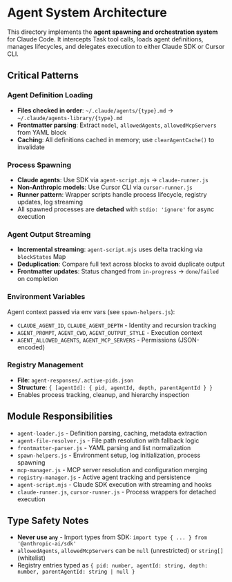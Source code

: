 # Agent System Architecture

This directory implements the **agent spawning and orchestration system** for Claude Code. It intercepts Task tool calls, loads agent definitions, manages lifecycles, and delegates execution to either Claude SDK or Cursor CLI.

## Critical Patterns

### Agent Definition Loading
- **Files checked in order**: `~/.claude/agents/{type}.md` → `~/.claude/agents-library/{type}.md`
- **Frontmatter parsing**: Extract `model`, `allowedAgents`, `allowedMcpServers` from YAML block
- **Caching**: All definitions cached in memory; use `clearAgentCache()` to invalidate

### Process Spawning
- **Claude agents**: Use SDK via `agent-script.mjs` → `claude-runner.js`
- **Non-Anthropic models**: Use Cursor CLI via `cursor-runner.js`
- **Runner pattern**: Wrapper scripts handle process lifecycle, registry updates, log streaming
- All spawned processes are **detached** with `stdio: 'ignore'` for async execution

### Agent Output Streaming
- **Incremental streaming**: `agent-script.mjs` uses delta tracking via `blockStates` Map
- **Deduplication**: Compare full text across blocks to avoid duplicate output
- **Frontmatter updates**: Status changed from `in-progress` → `done`/`failed` on completion

### Environment Variables
Agent context passed via env vars (see `spawn-helpers.js`):
- `CLAUDE_AGENT_ID`, `CLAUDE_AGENT_DEPTH` - Identity and recursion tracking
- `AGENT_PROMPT`, `AGENT_CWD`, `AGENT_OUTPUT_STYLE` - Execution context
- `AGENT_ALLOWED_AGENTS`, `AGENT_MCP_SERVERS` - Permissions (JSON-encoded)

### Registry Management
- **File**: `agent-responses/.active-pids.json`
- **Structure**: `{ [agentId]: { pid, agentId, depth, parentAgentId } }`
- Enables process tracking, cleanup, and hierarchy inspection

## Module Responsibilities

- `agent-loader.js` - Definition parsing, caching, metadata extraction
- `agent-file-resolver.js` - File path resolution with fallback logic
- `frontmatter-parser.js` - YAML parsing and list normalization
- `spawn-helpers.js` - Environment setup, log initialization, process spawning
- `mcp-manager.js` - MCP server resolution and configuration merging
- `registry-manager.js` - Active agent tracking and persistence
- `agent-script.mjs` - Claude SDK execution with streaming and hooks
- `claude-runner.js`, `cursor-runner.js` - Process wrappers for detached execution

## Type Safety Notes
- **Never use `any`** - Import types from SDK: `import type { ... } from '@anthropic-ai/sdk'`
- `allowedAgents`, `allowedMcpServers` can be `null` (unrestricted) or `string[]` (whitelist)
- Registry entries typed as `{ pid: number, agentId: string, depth: number, parentAgentId: string | null }`
